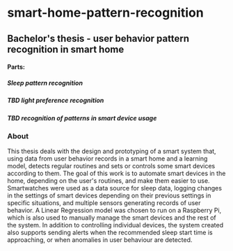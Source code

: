 smart-home-pattern-recognition
==============================

## Bachelor's thesis - user behavior pattern recognition in smart home
#### Parts:
##### Sleep pattern recognition
##### *TBD light preference recognition*
##### *TBD recognition of patterns in smart device usage*

### About

This thesis deals with the design and prototyping of a smart system that, using data from user behavior records in a smart home and a learning model, detects regular routines and sets or controls some smart devices according to them. The goal of this work is to automate smart devices in the home, depending on the user's routines, and make them easier to use.
  Smartwatches were used as a data source for sleep data, logging changes in the settings of smart devices depending on their previous settings in specific situations, and multiple sensors generating records of user behavior.
  A Linear Regression model was chosen to run on a Raspberry Pi, which is also used to manually manage the smart devices and the rest of the system.
  In addition to controlling individual devices, the system created also supports sending alerts when the recommended sleep start time is approaching, or when anomalies in user behaviour are detected.
